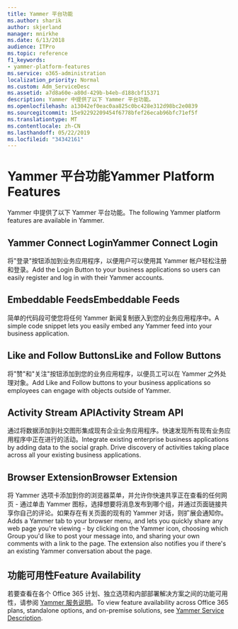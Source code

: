 ```yaml
---
title: Yammer 平台功能
ms.author: sharik
author: skjerland
manager: mnirkhe
ms.date: 6/13/2018
audience: ITPro
ms.topic: reference
f1_keywords:
- yammer-platform-features
ms.service: o365-administration
localization_priority: Normal
ms.custom: Adm_ServiceDesc
ms.assetid: a7d8a60e-a80d-429b-b4eb-d188cbf15371
description: Yammer 中提供了以下 Yammer 平台功能。
ms.openlocfilehash: a13042ef0eac0aa825c0bc428e312d98bc2e0839
ms.sourcegitcommit: 15e92292209454f6778bfef26ecab96bfc71ef5f
ms.translationtype: MT
ms.contentlocale: zh-CN
ms.lasthandoff: 05/22/2019
ms.locfileid: "34342161"
---
```

# <a name="yammer-platform-features"></a><span data-ttu-id="d2ed7-103">Yammer 平台功能</span><span class="sxs-lookup"><span data-stu-id="d2ed7-103">Yammer Platform Features</span></span>

<span data-ttu-id="d2ed7-104">Yammer 中提供了以下 Yammer 平台功能。</span><span class="sxs-lookup"><span data-stu-id="d2ed7-104">The following Yammer platform features are available in Yammer.</span></span>
  
## <a name="yammer-connect-login"></a><span data-ttu-id="d2ed7-105">Yammer Connect Login</span><span class="sxs-lookup"><span data-stu-id="d2ed7-105">Yammer Connect Login</span></span>
<span data-ttu-id="d2ed7-106"><a name="bkmk_YammerConnectLogin"> </a></span><span class="sxs-lookup"><span data-stu-id="d2ed7-106"></span></span>

<span data-ttu-id="d2ed7-107">将"登录"按钮添加到业务应用程序，以便用户可以使用其 Yammer 帐户轻松注册和登录。</span><span class="sxs-lookup"><span data-stu-id="d2ed7-107">Add the Login Button to your business applications so users can easily register and log in with their Yammer accounts.</span></span>
  
## <a name="embeddable-feeds"></a><span data-ttu-id="d2ed7-108">Embeddable Feeds</span><span class="sxs-lookup"><span data-stu-id="d2ed7-108">Embeddable Feeds</span></span>
<span data-ttu-id="d2ed7-109"><a name="bkmk_EmbeddableFeeds"> </a></span><span class="sxs-lookup"><span data-stu-id="d2ed7-109"></span></span>

<span data-ttu-id="d2ed7-110">简单的代码段可使您将任何 Yammer 新闻复制嵌入到您的业务应用程序中。</span><span class="sxs-lookup"><span data-stu-id="d2ed7-110">A simple code snippet lets you easily embed any Yammer feed into your business application.</span></span>
  
## <a name="like-and-follow-buttons"></a><span data-ttu-id="d2ed7-111">Like and Follow Buttons</span><span class="sxs-lookup"><span data-stu-id="d2ed7-111">Like and Follow Buttons</span></span>
<span data-ttu-id="d2ed7-112"><a name="bkmk_LikeAndFollowButtons"> </a></span><span class="sxs-lookup"><span data-stu-id="d2ed7-112"></span></span>

<span data-ttu-id="d2ed7-113">将"赞"和"关注"按钮添加到您的业务应用程序，以便员工可以在 Yammer 之外处理对象。</span><span class="sxs-lookup"><span data-stu-id="d2ed7-113">Add Like and Follow buttons to your business applications so employees can engage with objects outside of Yammer.</span></span>
  
## <a name="activity-stream-api"></a><span data-ttu-id="d2ed7-114">Activity Stream API</span><span class="sxs-lookup"><span data-stu-id="d2ed7-114">Activity Stream API</span></span>
<span data-ttu-id="d2ed7-115"><a name="bkmk_ActivityStreamAPI"> </a></span><span class="sxs-lookup"><span data-stu-id="d2ed7-115"></span></span>

<span data-ttu-id="d2ed7-p101">通过将数据添加到社交图形集成现有企业业务应用程序。快速发现所有现有业务应用程序中正在进行的活动。</span><span class="sxs-lookup"><span data-stu-id="d2ed7-p101">Integrate existing enterprise business applications by adding data to the social graph. Drive discovery of activities taking place across all your existing business applications.</span></span>
  
## <a name="browser-extension"></a><span data-ttu-id="d2ed7-118">Browser Extension</span><span class="sxs-lookup"><span data-stu-id="d2ed7-118">Browser Extension</span></span>
<span data-ttu-id="d2ed7-119"><a name="bkmk_BrowserExtension"> </a></span><span class="sxs-lookup"><span data-stu-id="d2ed7-119"></span></span>

<span data-ttu-id="d2ed7-p102">将 Yammer 选项卡添加到你的浏览器菜单，并允许你快速共享正在查看的任何网页 - 通过单击 Yammer 图标，选择想要将消息发布到哪个组，并通过页面链接共享你自己的评论。如果存在有关页面的现有的 Yammer 对话，则扩展会通知你。</span><span class="sxs-lookup"><span data-stu-id="d2ed7-p102">Adds a Yammer tab to your browser menu, and lets you quickly share any web page you're viewing - by clicking on the Yammer icon, choosing which Group you'd like to post your message into, and sharing your own comments with a link to the page. The extension also notifies you if there's an existing Yammer conversation about the page.</span></span> 
  
## <a name="feature-availability"></a><span data-ttu-id="d2ed7-122">功能可用性</span><span class="sxs-lookup"><span data-stu-id="d2ed7-122">Feature Availability</span></span>
<span data-ttu-id="d2ed7-123"><a name="bkmk_BrowserExtension"> </a></span><span class="sxs-lookup"><span data-stu-id="d2ed7-123"></span></span>

<span data-ttu-id="d2ed7-124">若要查看在各个 Office 365 计划、独立选项和内部部署解决方案之间的功能可用性，请参阅 [Yammer 服务说明](yammer-service-description.md)。</span><span class="sxs-lookup"><span data-stu-id="d2ed7-124">To view feature availability across Office 365 plans, standalone options, and on-premise solutions, see [Yammer Service Description](yammer-service-description.md).</span></span>
  

